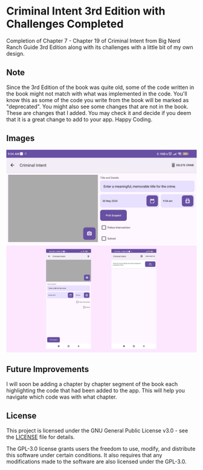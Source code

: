 # Criminal Intent 3rd Edition with Challenges Completed

Completion of Chapter 7 - Chapter 19 of Criminal Intent from Big Nerd Ranch Guide 3rd Edition along with its challenges with a little bit of my own design.

## Note

Since the 3rd Edition of the book was quite old, some of the code written in the book might not match with what was implemented in the code. You'll know this as some of the code you write from the book will be marked as "deprecated". You might also see some changes that are not in the book. These are changes that I added. You may check it and decide if you deem that it is a great change to add to your app. Happy Coding.

## Images

![Menu](Images/New-Crime-Landscape.jpg)
![Portrait Menu and New Crime](Images/Portrait.png)

## Future Improvements

I will soon be adding a chapter by chapter segment of the book each highlighting the code that had been added to the app. This will help you navigate which code was with what chapter.

## License

This project is licensed under the GNU General Public License v3.0 - see the [LICENSE](LICENSE) file for details.

The GPL-3.0 license grants users the freedom to use, modify, and distribute this software under certain conditions. It also requires that any modifications made to the software are also licensed under the GPL-3.0.

